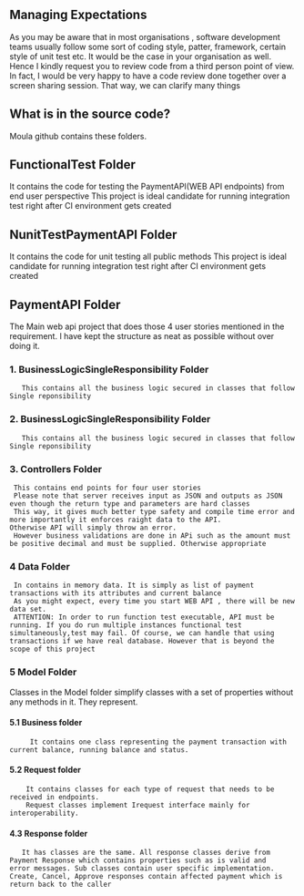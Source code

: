 
## Managing Expectations
 
As you may be aware that in most organisations , software development teams usually follow some sort of coding style, patter, framework, certain style of unit test etc. 
It would be the case in your organisation as well.
Hence I kindly request you to review code from a third person point of view.
In fact, I would be very happy to have a code review done together over a screen sharing session. That way, we can clarify  many things
 
## What is in the source code?
 
Moula github contains these folders.
 
## FunctionalTest Folder
  It contains the code for testing the PaymentAPI(WEB API endpoints) from end user perspective
  This project is ideal candidate for running integration test right after CI environment gets created

## NunitTestPaymentAPI Folder
  It contains the code for unit testing  all public methods 
  This project is ideal candidate for running integration test right after CI environment gets created

## PaymentAPI Folder
  The Main web api project that does those 4 user stories mentioned in the requirement.
  I have kept the structure as neat as possible without over doing it.
  
  ### 1. BusinessLogicSingleResponsibility Folder
       This contains all the business logic secured in classes that follow Single reponsibility
  ### 2. BusinessLogicSingleResponsibility Folder
       This contains all the business logic secured in classes that follow Single reponsibility
  ### 3. Controllers Folder
     This contains end points for four user stories
     Please note that server receives input as JSON and outputs as JSON even though the return type and parameters are hard classes
     This way, it gives much better type safety and compile time error and more importantly it enforces raight data to the API.              Otherwise API will simply throw an error. 
     However business validations are done in APi such as the amount must be positive decimal and must be supplied. Otherwise appropriate   
  ### 4 Data Folder
     In contains in memory data. It is simply as list of payment transactions with its attributes and current balance
     As you might expect, every time you start WEB API , there will be new data set.
     ATTENTION: In order to run function test executable, API must be running. If you do run multiple instances functional test              simultaneously,test may fail. Of course, we can handle that using transactions if we have real database. However that is beyond the      scope of this project  
 ### 5 Model Folder
 Classes in the Model folder simplify classes with a set of properties without any methods in it. They represent. 
#### 5.1  Business folder 
         It contains one class representing the payment transaction with current balance, running balance and status.
#### 5.2 Request folder
        It contains classes for each type of request that needs to be received in endpoints.
        Request classes implement Irequest interface mainly for interoperability.
#### 4.3 Response folder
       It has classes are the same. All response classes derive from Payment Response which contains properties such as is valid and            error messages. Sub classes contain user specific implementation. Create, Cancel, Approve responses contain affected payment which is return back to the caller

